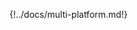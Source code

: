 <!-- DO NOT EDIT THIS PAGE but ./docs/multi-platform.md and changes will be propagated here -->
{!../docs/multi-platform.md!}